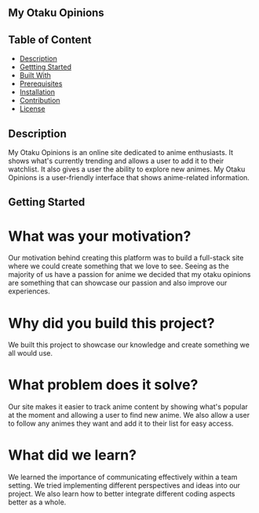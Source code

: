 ## My Otaku Opinions
## Table of Content
- [Description](#description)
- [Gettting Started](#getting-started)
- [Built With](#built-with)
- [Prerequisites](#prerequisites)
- [Installation](#installation)
- [Contribution](#contribution)
- [License](#license)

## Description 
My Otaku Opinions is an online site dedicated to anime enthusiasts. It shows what's currently trending and allows a user to add it to their watchlist. It also gives a user the ability to explore new animes. My Otaku Opinions is a user-friendly interface that shows anime-related information.  

## Getting Started
# What was your motivation?
Our motivation behind creating this platform was to build a full-stack site where we could create something that we love to see. Seeing as the majority of us have a passion for anime we decided that my otaku opinions are something that can showcase our passion and also improve our experiences.
# Why did you build this project? 
We built this project to showcase our knowledge and create something we all would use.
# What problem does it solve?
Our site makes it easier to track anime content by showing what's popular at the moment and allowing a user to find new anime. We also allow a user to follow any animes they want and add it to their list for easy access.   
# What did we learn? 
We learned the importance of communicating effectively within a team setting. We tried implementing different perspectives and ideas into our project. We also learn how to better integrate different coding aspects better as a whole. 

